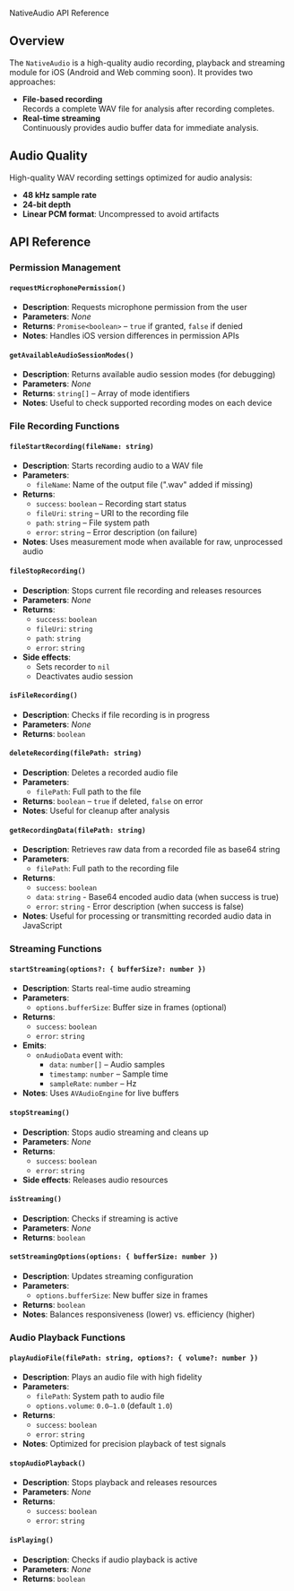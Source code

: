 NativeAudio API Reference

## Overview

The `NativeAudio` is a high-quality audio recording, playback and streaming module for iOS (Android and Web comming soon). It provides two approaches:

- **File-based recording**  
   Records a complete WAV file for analysis after recording completes.
- **Real-time streaming**  
   Continuously provides audio buffer data for immediate analysis.

## Audio Quality

High-quality WAV recording settings optimized for audio analysis:

- **48 kHz sample rate**
- **24-bit depth**
- **Linear PCM format**: Uncompressed to avoid artifacts

## API Reference

### Permission Management

#### `requestMicrophonePermission()`

- **Description**: Requests microphone permission from the user
- **Parameters**: _None_
- **Returns**: `Promise<boolean>` – `true` if granted, `false` if denied
- **Notes**: Handles iOS version differences in permission APIs

#### `getAvailableAudioSessionModes()`

- **Description**: Returns available audio session modes (for debugging)
- **Parameters**: _None_
- **Returns**: `string[]` – Array of mode identifiers
- **Notes**: Useful to check supported recording modes on each device

### File Recording Functions

#### `fileStartRecording(fileName: string)`

- **Description**: Starts recording audio to a WAV file
- **Parameters**:
    - `fileName`: Name of the output file (".wav" added if missing)
- **Returns**:
    - `success`: `boolean` – Recording start status
    - `fileUri`: `string` – URI to the recording file
    - `path`: `string` – File system path
    - `error`: `string` – Error description (on failure)
- **Notes**: Uses measurement mode when available for raw, unprocessed audio

#### `fileStopRecording()`

- **Description**: Stops current file recording and releases resources
- **Parameters**: _None_
- **Returns**:
    - `success`: `boolean`
    - `fileUri`: `string`
    - `path`: `string`
    - `error`: `string`
- **Side effects**:
    - Sets recorder to `nil`
    - Deactivates audio session

#### `isFileRecording()`

- **Description**: Checks if file recording is in progress
- **Parameters**: _None_
- **Returns**: `boolean`

#### `deleteRecording(filePath: string)`

- **Description**: Deletes a recorded audio file
- **Parameters**:
    - `filePath`: Full path to the file
- **Returns**: `boolean` – `true` if deleted, `false` on error
- **Notes**: Useful for cleanup after analysis

#### `getRecordingData(filePath: string)`

- **Description**: Retrieves raw data from a recorded file as base64 string
- **Parameters**:
    - `filePath`: Full path to the recording file
- **Returns**:
    - `success`: `boolean`
    - `data`: `string` - Base64 encoded audio data (when success is true)
    - `error`: `string` - Error description (when success is false)
- **Notes**: Useful for processing or transmitting recorded audio data in JavaScript

### Streaming Functions

#### `startStreaming(options?: { bufferSize?: number })`

- **Description**: Starts real-time audio streaming
- **Parameters**:
    - `options.bufferSize`: Buffer size in frames (optional)
- **Returns**:
    - `success`: `boolean`
    - `error`: `string`
- **Emits**:
    - `onAudioData` event with:
        - `data`: `number[]` – Audio samples
        - `timestamp`: `number` – Sample time
        - `sampleRate`: `number` – Hz
- **Notes**: Uses `AVAudioEngine` for live buffers

#### `stopStreaming()`

- **Description**: Stops audio streaming and cleans up
- **Parameters**: _None_
- **Returns**:
    - `success`: `boolean`
    - `error`: `string`
- **Side effects**: Releases audio resources

#### `isStreaming()`

- **Description**: Checks if streaming is active
- **Parameters**: _None_
- **Returns**: `boolean`

#### `setStreamingOptions(options: { bufferSize: number })`

- **Description**: Updates streaming configuration
- **Parameters**:
    - `options.bufferSize`: New buffer size in frames
- **Returns**: `boolean`
- **Notes**: Balances responsiveness (lower) vs. efficiency (higher)

### Audio Playback Functions

#### `playAudioFile(filePath: string, options?: { volume?: number })`

- **Description**: Plays an audio file with high fidelity
- **Parameters**:
    - `filePath`: System path to audio file
    - `options.volume`: `0.0–1.0` (default `1.0`)
- **Returns**:
    - `success`: `boolean`
    - `error`: `string`
- **Notes**: Optimized for precision playback of test signals

#### `stopAudioPlayback()`

- **Description**: Stops playback and releases resources
- **Parameters**: _None_
- **Returns**:
    - `success`: `boolean`
    - `error`: `string`

#### `isPlaying()`

- **Description**: Checks if audio playback is active
- **Parameters**: _None_
- **Returns**: `boolean`
